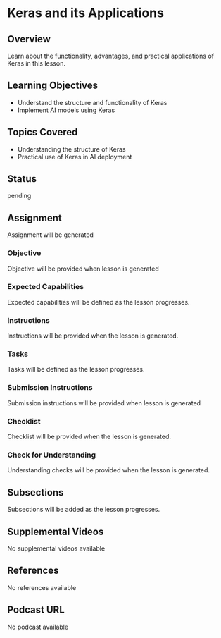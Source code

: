 # Keras and its Applications

## Overview

Learn about the functionality, advantages, and practical applications of Keras in this lesson.

## Learning Objectives

- Understand the structure and functionality of Keras
- Implement AI models using Keras

## Topics Covered

- Understanding the structure of Keras
- Practical use of Keras in AI deployment

## Status

pending

## Assignment

Assignment will be generated

### Objective

Objective will be provided when lesson is generated

### Expected Capabilities

Expected capabilities will be defined as the lesson progresses.

### Instructions

Instructions will be provided when the lesson is generated.

### Tasks

Tasks will be defined as the lesson progresses.

### Submission Instructions

Submission instructions will be provided when lesson is generated

### Checklist

Checklist will be provided when the lesson is generated.

### Check for Understanding

Understanding checks will be provided when the lesson is generated.

## Subsections

Subsections will be added as the lesson progresses.

## Supplemental Videos

No supplemental videos available

## References

No references available

## Podcast URL

No podcast available